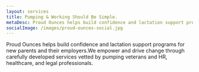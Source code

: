 ```yaml
---
layout: services
title: Pumping & Working Should Be Simple.
metaDesc: Proud Ounces helps build confidence and lactation support programs for working moms and their employers.We empower and drive change through carefully developed services vetted by pumping veterans and HR, healthcare, and legal professionals.
socialImage: /images/proud-ounces-social.jpg
---
```

Proud Ounces helps build confidence and lactation support programs for new parents and their employers.We empower and drive change through carefully developed services vetted by pumping veterans and HR, healthcare, and legal professionals.
